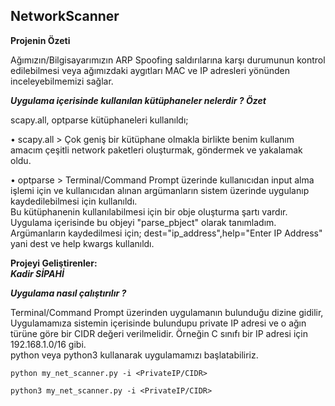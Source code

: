 ## NetworkScanner
<strong>Projenin Özeti</strong>
<p>Ağımızın/Bilgisayarımızın ARP Spoofing saldırılarına karşı durumunun kontrol edilebilmesi veya ağımızdaki aygıtları MAC ve IP adresleri yönünden inceleyebilmemizi sağlar.</p>

*<strong>Uygulama içerisinde kullanılan kütüphaneler nelerdir ? Özet</strong><br>*
  <p>scapy.all, optparse kütüphaneleri kullanıldı;<br>
<p>• scapy.all > Çok geniş bir kütüphane olmakla birlikte benim kullanım amacım çeşitli network paketleri oluşturmak, göndermek ve yakalamak oldu.<br>
<p>• optparse > Terminal/Command Prompt üzerinde kullanıcıdan input alma işlemi için ve kullanıcıdan alınan argümanların sistem üzerinde uygulanıp kaydedilebilmesi için kullanıldı.<br>
  Bu kütüphanenin kullanılabilmesi için bir obje oluşturma şartı vardır. Uygulama içerisinde bu objeyi "parse_pbject" olarak tanımladım.<br>
  Argümanların kaydedilmesi için; dest="ip_address",help="Enter IP Address" yani dest ve help kwargs kullanıldı.<br>
  
<strong>Projeyi Geliştirenler:</strong><br>
<strong><i>Kadir SİPAHİ</i></strong>

*<strong>Uygulama nasıl çalıştırılır ?</strong><br>*
<p>Terminal/Command Prompt üzerinden uygulamanın bulunduğu dizine gidilir,<br>
Uygulamamıza sistemin içerisinde bulundupu private IP adresi ve o ağın türüne göre bir CIDR değeri verilmelidir. Örneğin C sınıfı bir IP adresi için 192.168.1.0/16 gibi.<br>
python veya python3 kullanarak uygulamamızı başlatabiliriz.<br>
  

```
python my_net_scanner.py -i <PrivateIP/CIDR>

python3 my_net_scanner.py -i <PrivateIP/CIDR>
